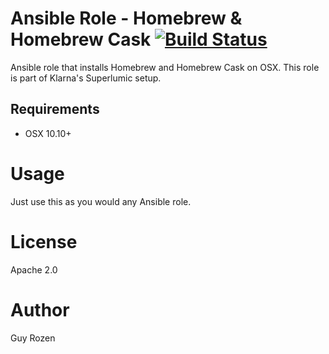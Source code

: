 # Ansible Role - Homebrew & Homebrew Cask [![Build Status](https://travis-ci.org/klarna/ansible-role-homebrew.svg?branch=master)](https://travis-ci.org/klarna/ansible-role-homebrew)

Ansible role that installs Homebrew and Homebrew Cask on OSX. This role is part of Klarna's Superlumic setup.

## Requirements

* OSX 10.10+

# Usage

Just use this as you would any Ansible role.

# License

Apache 2.0

# Author

Guy Rozen
